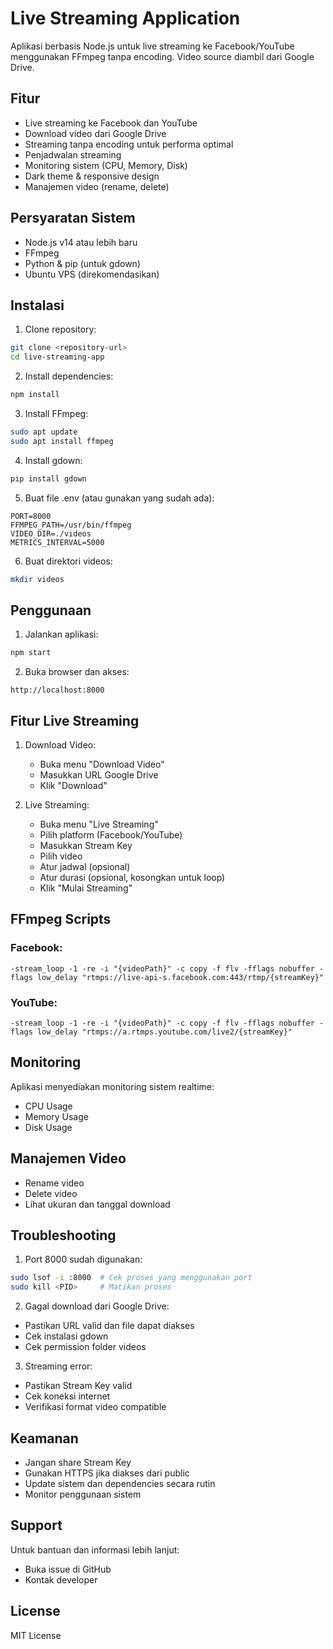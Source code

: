 # Live Streaming Application

Aplikasi berbasis Node.js untuk live streaming ke Facebook/YouTube menggunakan FFmpeg tanpa encoding. Video source diambil dari Google Drive.

## Fitur

- Live streaming ke Facebook dan YouTube
- Download video dari Google Drive
- Streaming tanpa encoding untuk performa optimal
- Penjadwalan streaming
- Monitoring sistem (CPU, Memory, Disk)
- Dark theme & responsive design
- Manajemen video (rename, delete)

## Persyaratan Sistem

- Node.js v14 atau lebih baru
- FFmpeg
- Python & pip (untuk gdown)
- Ubuntu VPS (direkomendasikan)

## Instalasi

1. Clone repository:
```bash
git clone <repository-url>
cd live-streaming-app
```

2. Install dependencies:
```bash
npm install
```

3. Install FFmpeg:
```bash
sudo apt update
sudo apt install ffmpeg
```

4. Install gdown:
```bash
pip install gdown
```

5. Buat file .env (atau gunakan yang sudah ada):
```
PORT=8000
FFMPEG_PATH=/usr/bin/ffmpeg
VIDEO_DIR=./videos
METRICS_INTERVAL=5000
```

6. Buat direktori videos:
```bash
mkdir videos
```

## Penggunaan

1. Jalankan aplikasi:
```bash
npm start
```

2. Buka browser dan akses:
```
http://localhost:8000
```

## Fitur Live Streaming

1. Download Video:
   - Buka menu "Download Video"
   - Masukkan URL Google Drive
   - Klik "Download"

2. Live Streaming:
   - Buka menu "Live Streaming"
   - Pilih platform (Facebook/YouTube)
   - Masukkan Stream Key
   - Pilih video
   - Atur jadwal (opsional)
   - Atur durasi (opsional, kosongkan untuk loop)
   - Klik "Mulai Streaming"

## FFmpeg Scripts

### Facebook:
```
-stream_loop -1 -re -i "{videoPath}" -c copy -f flv -fflags nobuffer -flags low_delay "rtmps://live-api-s.facebook.com:443/rtmp/{streamKey}"
```

### YouTube:
```
-stream_loop -1 -re -i "{videoPath}" -c copy -f flv -fflags nobuffer -flags low_delay "rtmps://a.rtmps.youtube.com/live2/{streamKey}"
```

## Monitoring

Aplikasi menyediakan monitoring sistem realtime:
- CPU Usage
- Memory Usage
- Disk Usage

## Manajemen Video

- Rename video
- Delete video
- Lihat ukuran dan tanggal download

## Troubleshooting

1. Port 8000 sudah digunakan:
```bash
sudo lsof -i :8000  # Cek proses yang menggunakan port
sudo kill <PID>     # Matikan proses
```

2. Gagal download dari Google Drive:
- Pastikan URL valid dan file dapat diakses
- Cek instalasi gdown
- Cek permission folder videos

3. Streaming error:
- Pastikan Stream Key valid
- Cek koneksi internet
- Verifikasi format video compatible

## Keamanan

- Jangan share Stream Key
- Gunakan HTTPS jika diakses dari public
- Update sistem dan dependencies secara rutin
- Monitor penggunaan sistem

## Support

Untuk bantuan dan informasi lebih lanjut:
- Buka issue di GitHub
- Kontak developer

## License

MIT License
